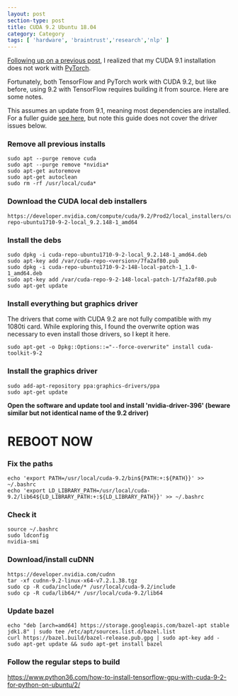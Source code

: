 ```yaml
---
layout: post
section-type: post
title: CUDA 9.2 Ubuntu 18.04
category: Category
tags: [ 'hardware', 'braintrust','research','nlp' ]
---
```


[Following up on a previous post](https://olney.ai/category/2018/03/03/cuda-egpu-ubuntu.html), I realized that my CUDA 9.1 installation does not work with [PyTorch](https://pytorch.org/).

Fortunately, both TensorFlow and PyTorch work with CUDA 9.2, but like before, using 9.2 with TensorFlow requires building it from source. Here are some notes.

This assumes an update from 9.1, meaning most dependencies are installed. For a fuller guide [see here](https://www.python36.com/how-to-install-tensorflow-gpu-with-cuda-9-2-for-python-on-ubuntu/), but note this guide does not cover the driver issues below.


### Remove all previous installs

```
sudo apt --purge remove cuda
sudo apt --purge remove *nvidia*
sudo apt-get autoremove
sudo apt-get autoclean
sudo rm -rf /usr/local/cuda*
```

### Download the CUDA local deb installers

```
https://developer.nvidia.com/compute/cuda/9.2/Prod2/local_installers/cuda-repo-ubuntu1710-9-2-local_9.2.148-1_amd64
```

### Install the debs

```
sudo dpkg -i cuda-repo-ubuntu1710-9-2-local_9.2.148-1_amd64.deb
sudo apt-key add /var/cuda-repo-<version>/7fa2af80.pub
sudo dpkg -i cuda-repo-ubuntu1710-9-2-148-local-patch-1_1.0-1_amd64.deb
sudo apt-key add /var/cuda-repo-9-2-148-local-patch-1/7fa2af80.pub
sudo apt-get update
```

### Install everything but graphics driver

The drivers that come with CUDA 9.2 are not fully compatible with my 1080ti card. 
While exploring this, I found the overwrite option was necessary to even install those drivers, so I kept it here.

```
sudo apt-get -o Dpkg::Options::="--force-overwrite" install cuda-toolkit-9-2 
```

### Install the graphics driver

```
sudo add-apt-repository ppa:graphics-drivers/ppa
sudo apt-get update
```

**Open the software and update tool and install 'nvidia-driver-396' (beware similar but not identical name of the 9.2 driver)**

# REBOOT NOW

### Fix the paths

```
echo 'export PATH=/usr/local/cuda-9.2/bin${PATH:+:${PATH}}' >> ~/.bashrc
echo 'export LD_LIBRARY_PATH=/usr/local/cuda-9.2/lib64${LD_LIBRARY_PATH:+:${LD_LIBRARY_PATH}}' >> ~/.bashrc
```

### Check it

```
source ~/.bashrc
sudo ldconfig
nvidia-smi
```

### Download/install cuDNN

```
https://developer.nvidia.com/cudnn
tar -xf cudnn-9.2-linux-x64-v7.2.1.38.tgz 
sudo cp -R cuda/include/* /usr/local/cuda-9.2/include
sudo cp -R cuda/lib64/* /usr/local/cuda-9.2/lib64
```

### Update bazel

```
echo "deb [arch=amd64] https://storage.googleapis.com/bazel-apt stable jdk1.8" | sudo tee /etc/apt/sources.list.d/bazel.list
curl https://bazel.build/bazel-release.pub.gpg | sudo apt-key add -
sudo apt-get update && sudo apt-get install bazel
```

### Follow the regular steps to build

https://www.python36.com/how-to-install-tensorflow-gpu-with-cuda-9-2-for-python-on-ubuntu/2/

